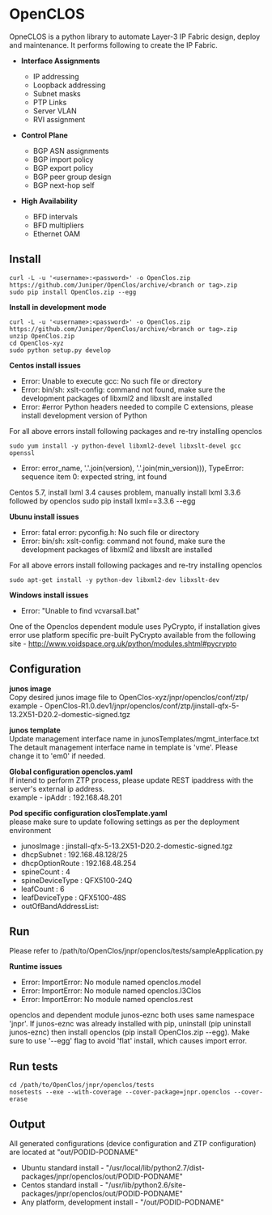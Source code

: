 OpenCLOS
========
OpneCLOS is a python library to automate Layer-3 IP Fabric design, deploy and maintenance. It performs following to create the IP Fabric.

* **Interface Assignments**
  * IP addressing
  * Loopback addressing
  * Subnet masks
  * PTP Links
  * Server VLAN
  * RVI assignment

* **Control Plane**
  * BGP ASN assignments
  * BGP import policy
  * BGP export policy
  * BGP peer group design
  * BGP next-hop self

* **High Availability**
  * BFD intervals
  * BFD multipliers
  * Ethernet OAM


Install
-------

    curl -L -u '<username>:<password>' -o OpenClos.zip https://github.com/Juniper/OpenClos/archive/<branch or tag>.zip
    sudo pip install OpenClos.zip --egg


**Install in development mode**  

    curl -L -u '<username>:<password>' -o OpenClos.zip https://github.com/Juniper/OpenClos/archive/<branch or tag>.zip     
    unzip OpenClos.zip  
    cd OpenClos-xyz  
    sudo python setup.py develop  

**Centos install issues**  

* Error: Unable to execute gcc: No such file or directory
* Error: bin/sh: xslt-config: command not found, make sure the development packages of libxml2 and libxslt are installed
* Error:  #error Python headers needed to compile C extensions, please install development version of Python

For all above errors install following packages and re-try installing openclos  
  
    sudo yum install -y python-devel libxml2-devel libxslt-devel gcc openssl

* Error: error_name, '.'.join(version), '.'.join(min_version))), TypeError: sequence item 0: expected string, int found

Centos 5.7, install lxml 3.4 causes problem, manually install lxml 3.3.6 followed by openclos
    sudo pip install lxml==3.3.6 --egg
    
    
**Ubunu install issues**  

* Error: fatal error: pyconfig.h: No such file or directory
* Error: bin/sh: xslt-config: command not found, make sure the development packages of libxml2 and libxslt are installed

For all above errors install following packages and re-try installing openclos  
  
    sudo apt-get install -y python-dev libxml2-dev libxslt-dev


**Windows install issues**  

* Error: "Unable to find vcvarsall.bat"
  
One of the Openclos dependent module uses PyCrypto, if installation gives error use platform specific pre-built PyCrypto 
available from the following site - http://www.voidspace.org.uk/python/modules.shtml#pycrypto 


Configuration
-------------
**junos image**  
Copy desired junos image file to OpenClos-xyz/jnpr/openclos/conf/ztp/
example - OpenClos-R1.0.dev1/jnpr/openclos/conf/ztp/jinstall-qfx-5-13.2X51-D20.2-domestic-signed.tgz

**junos template**  
Update management interface name in junosTemplates/mgmt_interface.txt  
The detault management interface name in template is 'vme'. Please change it to 'em0' if needed.   

**Global configuration openclos.yaml**   
If intend to perform ZTP process, please update REST ipaddress with the server's external ip address.  
example - ipAddr : 192.168.48.201  

**Pod specific configuration closTemplate.yaml**      
please make sure to update following settings as per the deployment environment  

* junosImage : jinstall-qfx-5-13.2X51-D20.2-domestic-signed.tgz
* dhcpSubnet : 192.168.48.128/25
* dhcpOptionRoute : 192.168.48.254
* spineCount : 4
* spineDeviceType : QFX5100-24Q
* leafCount : 6
* leafDeviceType : QFX5100-48S
* outOfBandAddressList: 


Run
---
Please refer to /path/to/OpenClos/jnpr/openclos/tests/sampleApplication.py

**Runtime issues**

* Error: ImportError: No module named openclos.model
* Error: ImportError: No module named openclos.l3Clos
* Error: ImportError: No module named openclos.rest
  
openclos and dependent module junos-eznc both uses same namespace 'jnpr'. If junos-eznc was already installed with pip, 
uninstall (pip uninstall junos-eznc) then install openclos (pip install OpenClos.zip --egg). Make sure 
to use '--egg' flag to avoid 'flat' install, which causes import error.


Run tests
---------

    cd /path/to/OpenClos/jnpr/openclos/tests
    nosetests --exe --with-coverage --cover-package=jnpr.openclos --cover-erase


Output
------
All generated configurations (device configuration and ZTP configuration) are located at "out/PODID-PODNAME"

* Ubuntu standard install - "/usr/local/lib/python2.7/dist-packages/jnpr/openclos/out/PODID-PODNAME"
* Centos standard install - "/usr/lib/python2.6/site-packages/jnpr/openclos/out/PODID-PODNAME"
* Any platform, development install - "<openclos install folder>/out/PODID-PODNAME"
